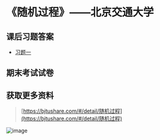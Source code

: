 # 《随机过程》——北京交通大学

## 课后习题答案

- [习题一](/课后习题答案/1.pdf)

## 期末考试试卷

## 获取更多资料

> [https://bjtushare.com/#/detail/随机过程](https://bjtushare.com/#/detail/随机过程)

![image](https://github.com/user-attachments/assets/a6b09df0-0174-4eed-8578-61d03360372d)
